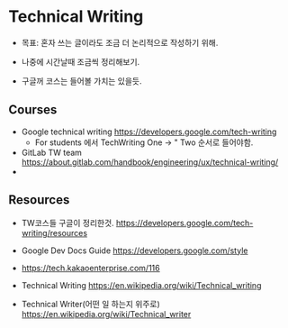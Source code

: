 # Technical Writing
- 목표: 혼자 쓰는 글이라도 조금 더 논리적으로 작성하기 위해.

- 나중에 시간날때 조금씩 정리해보기. 
- 구글꺼 코스는 들어볼 가치는 있을듯. 

## Courses
- Google technical writing https://developers.google.com/tech-writing
	- For students 에서 TechWriting One -> " Two 순서로 들어야함. 
- GitLab TW team https://about.gitlab.com/handbook/engineering/ux/technical-writing/
- 

## Resources
- TW코스들 구글이 정리한것. https://developers.google.com/tech-writing/resources
- Google Dev Docs Guide https://developers.google.com/style
- https://tech.kakaoenterprise.com/116

- Technical Writing https://en.wikipedia.org/wiki/Technical_writing
- Technical Writer(어떤 일 하는지 위주로) https://en.wikipedia.org/wiki/Technical_writer